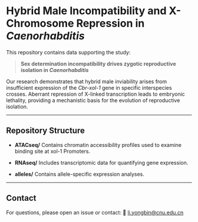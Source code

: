 # Hybrid Male Incompatibility and X-Chromosome Repression in *Caenorhabditis*

This repository contains data supporting the study:

> **Sex determination incompatibility drives zygotic reproductive isolation in *Caenorhabditis***

Our research demonstrates that hybrid male inviability arises from insufficient expression of the *Cbr-xol-1* gene in specific interspecies crosses. Aberrant repression of X-linked transcription leads to embryonic lethality, providing a mechanistic basis for the evolution of reproductive isolation.

---

## Repository Structure

* **ATACseq/**
  Contains chromatin accessibility profiles used to examine binding site at xol-1 Promoters.

* **RNAseq/**
  Includes transcriptomic data for quantifying gene expression.

* **alleles/**
  Contains allele-specific expression analyses.


---

## Contact

For questions, please open an issue or contact:
📧 li.yongbin@cnu.edu.cn
